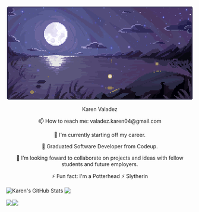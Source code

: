 <p align="center">
<img src="https://raw.githubusercontent.com/valadezkaren04/valadezkaren04/main/moonlight.gif" alt="Karen's GitHub Stats" /> 
</p>

<p align="center">
  Karen Valadez
</p>
<!-- ![moonlight.gif](https://raw.githubusercontent.com/valadezkaren04/valadezkaren04/main/moonlight.gif) -->
<!-- ![kirby.gif](https://raw.githubusercontent.com/valadezkaren04/valadezkaren04/main/kirby.gif)  -->

<p align="center"> 📫 How to reach me: valadez.karen04@gmail.com </p>
<p align="center"> 🔭 I'm currently starting off my career. </p>
<p align="center"> 🌱 Graduated Software Developer from Codeup. </p>
<p align="center"> 👯 I’m looking foward to collaborate on projects and ideas with fellow students and future employers. </p>
<p align="center"> ⚡ Fun fact: I'm a Potterhead ⚡ Slytherin</p>


  <img align="center" src="https://github-readme-stats.vercel.app/api?username=valadezkaren04&show_icons=true&line_height=27&count_private=true&theme=midnight-purple" alt="Karen's GitHub Stats" /> <img align="center" src="https://github-readme-stats.vercel.app/api/top-langs/?username=valadezkaren04&theme=midnight-purple" /> 
  
  <img align="center" src="https://github-readme-stats.vercel.app/api/pin/?username=valadezkaren04&repo=springblog&theme=midnight-purple" /><img align="center" src="https://github-readme-stats.vercel.app/api/pin/?username=valadezkaren04&repo=codeup-java-exercises&theme=midnight-purple" />
